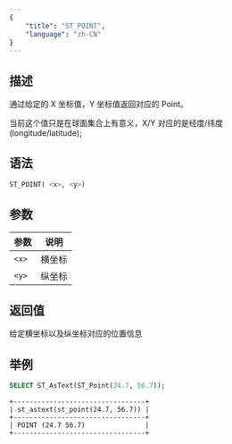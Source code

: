 ```yaml
---
{
    "title": "ST_POINT",
    "language": "zh-CN"
}
---
```


## 描述

通过给定的 X 坐标值，Y 坐标值返回对应的 Point。

当前这个值只是在球面集合上有意义，X/Y 对应的是经度/纬度 (longitude/latitude);

## 语法

```sql
ST_POINT( <x>, <y>)
```
## 参数

| 参数    | 说明  |
|-------|-----|
| `<x>` | 横坐标 |
| `<y>`   | 纵坐标 |

## 返回值

给定横坐标以及纵坐标对应的位置信息

## 举例

```sql
SELECT ST_AsText(ST_Point(24.7, 56.7));
```

```text
+---------------------------------+
| st_astext(st_point(24.7, 56.7)) |
+---------------------------------+
| POINT (24.7 56.7)               |
+---------------------------------+
```